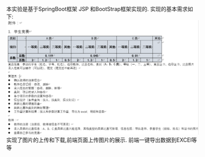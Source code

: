 本实验是基于SpringBoot框架 JSP 和BootStrap框架实现的. 
实现的基本需求如下:
![](学生竞赛管理系统作业要求.PNG)
实现了图片的上传和下载,前端页面上传图片的展示.
前端一键导出数据到EXCEl等等
